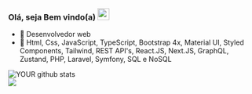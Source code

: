 ###  Olá, seja Bem vindo(a) <img src="https://user-images.githubusercontent.com/34290569/108864542-0e17fd80-75d1-11eb-8e1d-3b0b4a5ceea7.gif" height="24px" width="24px" />

- 🔭 Desenvolvedor web
- 🌱 Html, Css, JavaScript, TypeScript, Bootstrap 4x, Material UI, Styled Components, Tailwind, REST API's, React.JS, Next.JS, GraphQL, Zustand, PHP, Laravel, Symfony, SQL e NoSQL


![YOUR github stats](https://github-readme-stats.vercel.app/api?username=EuKaique&theme=tokyonight)
<br>
[<img src="https://img.shields.io/badge/linkedin-%230077B5.svg?&style=for-the-badge&logo=linkedin&logoColor=white" />](https://www.linkedin.com/in/kaique-oliveira-santos-0806a6a3/)

